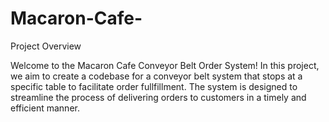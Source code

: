 # Macaron-Cafe-

Project Overview

Welcome to the Macaron Cafe Conveyor Belt Order System! In this project, we aim to create a codebase for a conveyor belt system that stops at a specific table to facilitate order fullfillment. The system is designed to streamline the process of delivering orders to customers in a timely and efficient manner.

